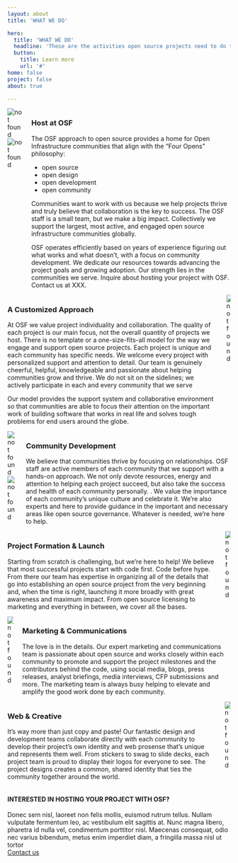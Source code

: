 ```yaml
---
layout: about
title: 'WHAT WE DO'

hero:
  title: 'WHAT WE DO'
  headline: 'These are the activities open source projects need to do to effectively build a broad Community and drive the effectiveness of their software.'
  button:
    title: Learn more
    url: '#'
home: false
project: false
about: true

---
```


<section class="section about-s1-main">
  <div class="container about-s1-container">
    <div class="columns">
      <div class="column">
        <img src="/images/about/picture1.svg" id="about-s1-id-pic1" alt="not found" >
        <img src="/images/about/picture2.svg" id="about-s1-id-pic2" alt="not found" >
      </div>
      <div class="column">
        <h3 class="fix-h3">Host at OSF</h3>
        <p class="fix-h5">The OSF approach to open source provides a home for Open Infrastructure communities that align with the “Four Opens” philosophy:</p>
        <ul class="fix-h5">
          <li>open source</li>
          <li>open design</li>
          <li>open development</li>
          <li>open community</li>
        </ul>
        <p class="fix-h5">
          Communities want to work with us because we help projects thrive and truly believe that collaboration is the key to success. The OSF staff is a small team, but we make a big impact. Collectively we support the largest, most active, and engaged open source infrastructure communities globally.
        </p>
        <p class="fix-h5">
          OSF operates efficiently based on years of experience figuring out what works and what doesn’t,  with a focus on community development. We dedicate our resources towards advancing the project goals and growing adoption. Our strength lies in the communities we serve. Inquire about hosting your project with OSF. Contact us at XXX.
        </p>
      </div>
    </div>
    <div class="columns">
      <div class="column">
        <h3 class="fix-h3">A Customized Approach</h3>
        <p class="fix-h5">At OSF we value project individuality and collaboration. The quality of each project is our main focus, not the overall quantity of projects we host. There is no template or a one-size-fits-all model for the way we engage and support open source projects. Each project is unique and each community has specific needs. We welcome every project with personalized support and attention to detail. Our team is genuinely cheerful, helpful, knowledgeable and passionate about helping communities grow and thrive. We do not sit on the sidelines; we actively participate in each and every community that we serve</p>
        <p class="fix-h5">
          Our model provides the support system and collaborative environment so that communities are able to focus their attention on the important work of building software that works in real life and solves tough problems for end users around the globe.
        </p>
      </div>
      <div class="column">
        <img src="/images/about/picture3.svg"  id="about-s1-id-pic3" alt="not found" >
      </div>
    </div>
    <div class="columns">
      <div class="column">
        <img src="/images/about/picture4.svg"  id="about-s1-id-pic4"alt="not found" >
        <img src="/images/about/picture5.svg"  id="about-s1-id-pic5"alt="not found" >
     </div>
      <div class="column">
        <h3 class="fix-h3">Community Development</h3>
        <p class="fix-h5">We believe that communities thrive by focusing on relationships. OSF staff are active members of each community that we support with a hands-on approach. We not only devote resources, energy and attention to helping each project succeed, but also take the success and health of each community personally. . We value the importance of each community’s unique culture and celebrate it. We’re also experts and here to provide guidance in the important and necessary areas like open source governance. Whatever is needed, we’re here to help.
        </p>
      </div>
    </div>
    <div class="columns">
      <div class="column">
        <h3 class="fix-h3">Project Formation & Launch</h3>
        <p class="fix-h5">Starting from scratch is challenging, but we’re here to help! We believe that most successful projects start with code first. Code before hype. From there our team has expertise in organizing all of the details that go into establishing an open source project from the very beginning and, when the time is right, launching it more broadly with great awareness and maximum impact. From open source licensing to marketing and everything in between, we cover all the bases.
        </p>
      </div>
      <div class="column">
        <img src="/images/about/picture6.svg"  id="about-s1-id-pic6" alt="not found" >
     </div>
    </div>
    <div class="columns">
      <div class="column">
        <img src="/images/about/picture7.svg" id="about-s1-id-pic7" alt="not found" >
      </div>
      <div class="column">
        <h3 class="fix-h3">Marketing & Communications</h3>
        <p class="fix-h5">The love is in the details. Our expert marketing and communications team is passionate about open source and works closely within each community to promote and support the project milestones and the contributors behind the code, using social media, blogs, press releases, analyst briefings, media interviews, CFP submissions and more. The marketing team is always busy helping to elevate and amplify the good work done by each community. 
        </p>
      </div>
    </div>
    <div class="columns">
      <div class="column">
        <h3 class="fix-h3">Web & Creative</h3>
        <p class="fix-h5">It’s way more than just copy and paste! Our fantastic design and development teams collaborate directly with each community to develop their project’s own identity and web prosense that’s unique and represents them well. From stickers to swag to slide decks, each project team is proud to display their logos for everyone to see. The project designs creates a common, shared identity that ties the community together around the world.
        </p>
      </div>
      <div class="column">
        <img src="/images/about/picture8.svg" id="about-s1-id-pic8" alt="not found" >
      </div>
    </div>
  </div>
</section>


<section class="projects-s2-main">
  <div class="container">
    <h4 class="itemtitle"> INTERESTED IN HOSTING YOUR PROJECT WITH OSF? </h4>
    <div class="fix-h5">Donec sem nisl, laoreet non felis mollis, euismod rutrum tellus. Nullam vulputate fermentum leo, ac vestibulum elit sagittis at. Nunc magna libero, pharetra id nulla vel, condimentum porttitor nisl. Maecenas consequat, odio nec varius bibendum, metus enim imperdiet diam, a fringilla massa nisl ut tortor</div>
    <a href="#" class="button button-red">
        <span>Contact us</span>
    </a>
  </div>
</section>
